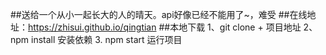
##送给一个从小一起长大的人的晴天。api好像已经不能用了~，难受
##在线地址：https://zhisui.github.io/qingtian
##本地下载
1、git clone + 项目地址
2、npm install 安装依赖
3. npm start 运行项目
